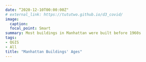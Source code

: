 ```yaml
---
date: “2020-12-10T00:00:00Z"
# external_link: https://tututwo.github.io/d3_covid/
image:
  caption: 
  focal_point: Smart
summary: Most buildings in Manhattan were built before 1960s
tags:
- QGIS
- All
title: "Manhattan Buildings' Ages"
---
```

